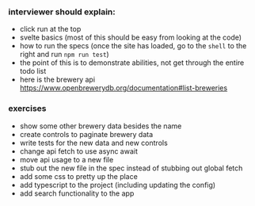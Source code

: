### interviewer should explain:

- click run at the top
- svelte basics (most of this should be easy from looking at the code)
- how to run the specs (once the site has loaded, go to the `shell` to the right and run `npm run test`)
- the point of this is to demonstrate abilities, not get through the entire todo list
- here is the brewery api https://www.openbrewerydb.org/documentation#list-breweries

### exercises

- show some other brewery data besides the name
- create controls to paginate brewery data
- write tests for the new data and new controls
- change api fetch to use async await
- move api usage to a new file
- stub out the new file in the spec instead of stubbing out global fetch
- add some css to pretty up the place
- add typescript to the project (including updating the config)
- add search functionality to the app 